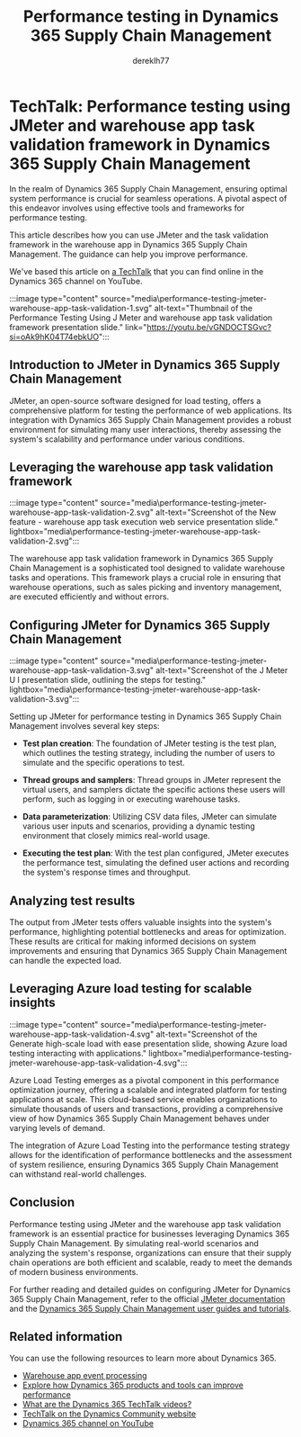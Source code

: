 ﻿---
title: Performance testing in Dynamics 365 Supply Chain Management
description: Learn about JMeter and warehouse app Task Validation and how they can enhance the performance of your Dynamics 365 Supply Chain Management projects.
author: dereklh77
ms.author: v-heuerderek
ms.topic: conceptual
ms.date: 02/21/2024
ai-usage: ai-assisted
---

# TechTalk: Performance testing using JMeter and warehouse app task validation framework in Dynamics 365 Supply Chain Management

In the realm of Dynamics 365 Supply Chain Management, ensuring optimal system performance is crucial for seamless operations. A pivotal aspect of this endeavor involves using effective tools and frameworks for performance testing.

This article describes how you can use JMeter and the task validation framework in the warehouse app in Dynamics 365 Supply Chain Management. The guidance can help you improve performance.

We've based this article on [a TechTalk](https://youtu.be/vGNDOCTSGvc?si=oAk9hK04T74ebkUO) that you can find online in the Dynamics 365 channel on YouTube.  

:::image type="content" source="media\performance-testing-jmeter-warehouse-app-task-validation-1.svg" alt-text="Thumbnail of the Performance Testing Using J Meter and warehouse app task validation framework presentation slide." link="https://youtu.be/vGNDOCTSGvc?si=oAk9hK04T74ebkUO":::

## Introduction to JMeter in Dynamics 365 Supply Chain Management

JMeter, an open-source software designed for load testing, offers a comprehensive platform for testing the performance of web applications. Its integration with Dynamics 365 Supply Chain Management provides a robust environment for simulating many user interactions, thereby assessing the system's scalability and performance under various conditions.

## Leveraging the warehouse app task validation framework

:::image type="content" source="media\performance-testing-jmeter-warehouse-app-task-validation-2.svg" alt-text="Screenshot of the New feature - warehouse app task execution web service presentation slide." lightbox="media\performance-testing-jmeter-warehouse-app-task-validation-2.svg":::

The warehouse app task validation framework in Dynamics 365 Supply Chain Management is a sophisticated tool designed to validate warehouse tasks and operations. This framework plays a crucial role in ensuring that warehouse operations, such as sales picking and inventory management, are executed efficiently and without errors.

## Configuring JMeter for Dynamics 365 Supply Chain Management

:::image type="content" source="media\performance-testing-jmeter-warehouse-app-task-validation-3.svg" alt-text="Screenshot of the J Meter U I presentation slide, outlining the steps for testing." lightbox="media\performance-testing-jmeter-warehouse-app-task-validation-3.svg":::

Setting up JMeter for performance testing in Dynamics 365 Supply Chain Management involves several key steps:

- **Test plan creation**: The foundation of JMeter testing is the test plan, which outlines the testing strategy, including the number of users to simulate and the specific operations to test.

- **Thread groups and samplers**: Thread groups in JMeter represent the virtual users, and samplers dictate the specific actions these users will perform, such as logging in or executing warehouse tasks.

- **Data parameterization**: Utilizing CSV data files, JMeter can simulate various user inputs and scenarios, providing a dynamic testing environment that closely mimics real-world usage.

- **Executing the test plan**: With the test plan configured, JMeter executes the performance test, simulating the defined user actions and recording the system's response times and throughput.

## Analyzing test results

The output from JMeter tests offers valuable insights into the system's performance, highlighting potential bottlenecks and areas for optimization. These results are critical for making informed decisions on system improvements and ensuring that Dynamics 365 Supply Chain Management can handle the expected load.

## Leveraging Azure load testing for scalable insights

:::image type="content" source="media\performance-testing-jmeter-warehouse-app-task-validation-4.svg" alt-text="Screenshot of the Generate high-scale load with ease presentation slide, showing Azure load testing interacting with applications." lightbox="media\performance-testing-jmeter-warehouse-app-task-validation-4.svg":::

Azure Load Testing emerges as a pivotal component in this performance optimization journey, offering a scalable and integrated platform for testing applications at scale. This cloud-based service enables organizations to simulate thousands of users and transactions, providing a comprehensive view of how Dynamics 365 Supply Chain Management behaves under varying levels of demand.

The integration of Azure Load Testing into the performance testing strategy allows for the identification of performance bottlenecks and the assessment of system resilience, ensuring Dynamics 365 Supply Chain Management can withstand real-world challenges.

## Conclusion

Performance testing using JMeter and the warehouse app task validation framework is an essential practice for businesses leveraging Dynamics 365 Supply Chain Management. By simulating real-world scenarios and analyzing the system's response, organizations can ensure that their supply chain operations are both efficient and scalable, ready to meet the demands of modern business environments.

For further reading and detailed guides on configuring JMeter for Dynamics 365 Supply Chain Management, refer to the official [JMeter documentation](https://jmeter.apache.org) and the [Dynamics 365 Supply Chain Management user guides and tutorials](/dynamics365/supply-chain/).

## Related information

You can use the following resources to learn more about Dynamics 365.

- [Warehouse app event processing](/dynamics365/supply-chain/warehousing/warehouse-app-events)
- [Explore how Dynamics 365 products and tools can improve performance](../implementation-guide/performing-solution.md)
- [What are the Dynamics 365 TechTalk videos?](../roles/techtalk-videos.md)  
- [TechTalk on the Dynamics Community website](https://community.dynamics.com/videos/) 
- [Dynamics 365 channel on YouTube](https://www.youtube.com/channel/UC5QxCcXhFFixs1nfmOpJlvQ)  
